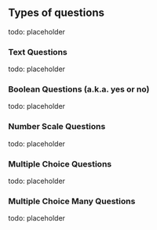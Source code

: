 ## Types of questions

todo: placeholder

### Text Questions

todo: placeholder

### Boolean Questions (a.k.a. yes or no)

todo: placeholder

### Number Scale Questions

todo: placeholder

### Multiple Choice Questions

todo: placeholder

### Multiple Choice Many Questions

todo: placeholder
